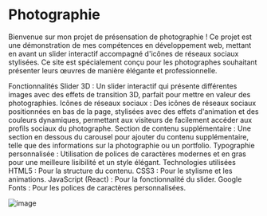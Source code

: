 # Photographie
Bienvenue sur mon projet de présensation de photographie ! Ce projet est une démonstration de mes compétences en développement web, mettant en avant un slider interactif accompagné d'icônes de réseaux sociaux stylisées. Ce site est spécialement conçu pour les photographes souhaitant présenter leurs œuvres de manière élégante et professionnelle.

Fonctionnalités
Slider 3D : Un slider interactif qui présente différentes images avec des effets de transition 3D, parfait pour mettre en valeur des photographies.
Icônes de réseaux sociaux : Des icônes de réseaux sociaux positionnées en bas de la page, stylisées avec des effets d'animation et des couleurs dynamiques, permettant aux visiteurs de facilement accéder aux profils sociaux du photographe.
Section de contenu supplémentaire : Une section en dessous du carousel pour ajouter du contenu supplémentaire, telle que des informations sur la photographie ou un portfolio.
Typographie personnalisée : Utilisation de polices de caractères modernes et en gras pour une meilleure lisibilité et un style élégant.
Technologies utilisées
HTML5 : Pour la structure du contenu.
CSS3 : Pour le stylisme et les animations.
JavaScript (React) : Pour la fonctionnalité du slider.
Google Fonts : Pour les polices de caractères personnalisées.


![image](https://github.com/Victoraubague/Photographie/assets/153274832/c58ce26f-7d45-40a4-8e43-505b5692190e)
